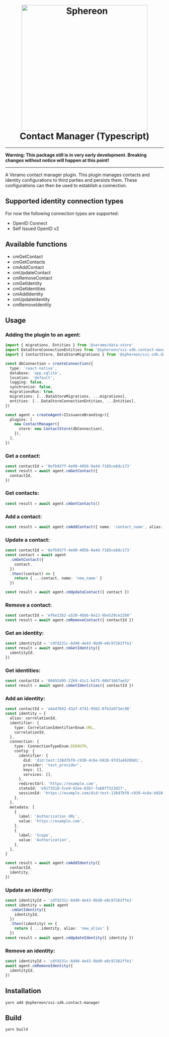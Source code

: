 <!--suppress HtmlDeprecatedAttribute -->
<h1 align="center">
  <br>
  <a href="https://www.sphereon.com"><img src="https://sphereon.com/content/themes/sphereon/assets/img/logo.svg" alt="Sphereon" width="400"></a>
  <br>Contact Manager (Typescript) 
  <br>
</h1>

---

**Warning: This package still is in very early development. Breaking changes without notice will happen at this point!**

---

A Veramo contact manager plugin. This plugin manages contacts and identity configurations to third parties and persists them. These configurations can then be used to establish a connection.

## Supported identity connection types

For now the following connection types are supported:

- OpenID Connect
- Self Issued OpenID v2

## Available functions

- cmGetContact
- cmGetContacts
- cmAddContact
- cmUpdateContact
- cmRemoveContact
- cmGetIdentity
- cmGetIdentities
- cmAddIdentity
- cmUpdateIdentity
- cmRemoveIdentity

## Usage

### Adding the plugin to an agent:

```typescript
import { migrations, Entities } from '@veramo/data-store'
import DataStoreConnectionEntities from '@sphereon/ssi-sdk.contact-manager'
import { ContactStore, DataStoreMigrations } from '@sphereon/ssi-sdk.data-store'

const dbConnection = createConnection({
  type: 'react-native',
  database: 'app.sqlite',
  location: 'default',
  logging: false,
  synchronize: false,
  migrationsRun: true,
  migrations: [...DataStoreMigrations, ...migrations],
  entities: [...DataStoreConnectionEntities, ...Entities],
})

const agent = createAgent<IIssuanceBranding>({
  plugins: [
    new ContactManager({
      store: new ContactStore(dbConnection),
    }),
  ],
})
```

### Get a contact:

```typescript
const contactId = '8efb937f-4e90-4056-9a4d-7185ce8dc173'
const result = await agent.cmGetContact({
  contactId,
})
```

### Get contacts:

```typescript
const result = await agent.cmGetContacts()
```

### Add a contact:

```typescript
const result = await agent.cmAddContact({ name: 'contact_name', alias: 'contact_alias' })
```

### Update a contact:

```typescript
const contactId = '8efb937f-4e90-4056-9a4d-7185ce8dc173'
const contact = await agent
  .cmGetContact({
    contact,
  })
  .then((contact) => {
    return { ...contact, name: 'new_name' }
  })

const result = await agent.cmUpdateContact({ contact })
```

### Remove a contact:

```typescript
const contactId = 'ef6e13b2-a520-4bb6-9a13-9be529ce22b8'
const result = await agent.cmRemoveContact({ contactId })
```

### Get an identity:

```typescript
const identityId = 'cdfd231c-6d40-4e43-9bd0-e8c97262ffe1'
const result = await agent.cmGetIdentity({
  identityId,
})
```

### Get identities:

```typescript
const contactId = '00492d95-22b9-41c1-b475-90bf1667ae52'
const result = await agent.cmGetIdentities({ contactId })
```

### Add an identity:

```typescript
const contactId = 'a4a47842-43a7-4741-9562-0fb3a973ec98'
const identity = {
  alias: correlationId,
  identifier: {
    type: CorrelationIdentifierEnum.URL,
    correlationId,
  },
  connection: {
    type: ConnectionTypeEnum.DIDAUTH,
    config: {
      identifier: {
        did: 'did:test:138d7bf8-c930-4c6e-b928-97d3a4928b01',
        provider: 'test_provider',
        keys: [],
        services: [],
      },
      redirectUrl: 'https://example.com',
      stateId: 'e91f3510-5ce9-42ee-83b7-fa68ff323d27',
      sessionId: 'https://example.com/did:test:138d7bf8-c930-4c6e-b928-97d3a4928b01',
    },
  },
  metadata: [
    {
      label: 'Authorization URL',
      value: 'https://example.com',
    },
    {
      label: 'Scope',
      value: 'Authorization',
    },
  ],
}

const result = await agent.cmAddIdentity({
  contactId,
  identity,
})
```

### Update an identity:

```typescript
const identityId = 'cdfd231c-6d40-4e43-9bd0-e8c97262ffe1'
const identity = await agent
  .cmGetIdentity({
    identityId,
  })
  .then((identity) => {
    return { ...identity, alias: 'new_alias' }
  })
const result = await agent.cmUpdateIdentity({ identity })
```

### Remove an identity:

```typescript
const identityId = 'cdfd231c-6d40-4e43-9bd0-e8c97262ffe1'
await agent.cmRemoveIdentity({
  identityId,
})
```

## Installation

```shell
yarn add @sphereon/ssi-sdk.contact-manager
```

## Build

```shell
yarn build
```

